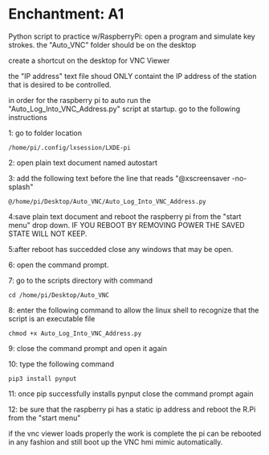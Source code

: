 # Enchantment: A1
Python script to practice w/RaspberryPi: open a program and simulate key strokes.
the "Auto_VNC" folder should be on the desktop

create a shortcut on the desktop for VNC Viewer

the "IP address" text file shoud ONLY containt the IP
address of the station that is desired to be controlled.

in order for the raspberry pi to auto run the
"Auto_Log_Into_VNC_Address.py" script at startup. go to the
following instructions

1: go to folder location

	/home/pi/.config/lxsession/LXDE-pi

2: open plain text document named
	autostart

3: add the following text before the line that reads "@xscreensaver -no-splash"

	@/home/pi/Desktop/Auto_VNC/Auto_Log_Into_VNC_Address.py

4:save plain text document and reboot the raspberry pi from the
"start menu" drop down. IF YOU REBOOT BY REMOVING POWER THE SAVED
STATE WILL NOT KEEP.

5:after reboot has succedded close any windows that may be open.

6: open the command prompt.

7: go to the scripts directory with command

	cd /home/pi/Desktop/Auto_VNC

8: enter the following command to allow the linux shell
to recognize that the script is an executable file

	chmod +x Auto_Log_Into_VNC_Address.py

9: close the command prompt and open it again

10: type the following command

	pip3 install pynput

11: once pip successfully installs pynput close the command prompt again

12: be sure that the raspberry pi has a static ip address
and reboot the R.Pi from the "start menu"

if the vnc viewer loads properly the work is complete
the pi can be rebooted in any fashion and still boot
up the VNC hmi mimic automatically.
